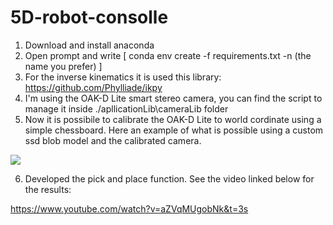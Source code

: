 # 5D-robot-consolle

1) Download and install anaconda
2) Open prompt and write [ conda env create -f requirements.txt -n (the name you prefer) ]
3) For the inverse kinematics it is used this library: https://github.com/Phylliade/ikpy
4) I'm using the OAK-D Lite smart stereo camera, you can find the script to manage it inside ./apllicationLib\\cameraLib folder
5) Now it is possibile to calibrate the OAK-D Lite to world cordinate using a simple chessboard.
   Here an example of what is possible using a custom ssd blob model and the calibrated camera.
   
![](https://github.com/AntonioConsiglio/5D-robot-consolle/blob/main/images/example_detection.gif)

6) Developed the pick and place function. See the video linked below for the results:

https://www.youtube.com/watch?v=aZVqMUgobNk&t=3s

